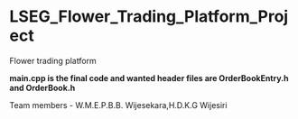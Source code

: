 # LSEG_Flower_Trading_Platform_Project
Flower trading platform

**main.cpp is the final code and wanted header files are OrderBookEntry.h and OrderBook.h**
<p>Team members - W.M.E.P.B.B. Wijesekara,H.D.K.G Wijesiri<br>
